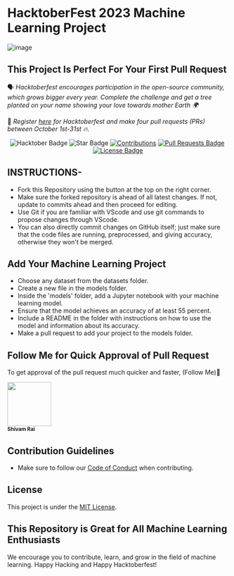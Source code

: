 # HacktoberFest 2023 Machine Learning Project

![image](https://github.com/imshivamrai282/OctoMLFest/assets/129401321/1f87f8d7-beab-46af-80df-d2560a476255)


## This Project Is Perfect For Your First Pull Request

🗣 *Hacktoberfest encourages participation in the open-source community, which grows bigger every year. Complete the challenge and get a tree planted on your name showing your love towards mother Earth 🌍*

📢 *Register [here](https://hacktoberfest.digitalocean.com) for Hacktoberfest and make four pull requests (PRs) between October 1st-31st 🔥.*

<div align="center">
<img src="https://img.shields.io/badge/hacktoberfest-2023-blueviolet" alt="Hacktober Badge" />
<img src="https://img.shields.io/static/v1?label=%F0%9F%8C%9F&message=If%20Useful&style=style=flat&color=BC4E99" alt="Star Badge" />
<a href="https://github.com/imshivamrai282"><img src="https://img.shields.io/badge/Contributions-welcome-violet.svg?style=flat&logo=git" alt="Contributions" /></a>
<a href="https://github.com/imshivamrai282/hacktoberfest2023/pulls"><img src="https://img.shields.io/github/issues-pr/imshivamrai282/hacktoberfest2023" alt="Pull Requests Badge" /></a>
<a href="https://github.com/imshivamrai282/hacktoberfest2023/graphs/contributors"><img alt "GitHub contributors" src="https://img.shields.io/github/contributors/imshivamrai282/hacktoberfest2023?color=2b9348"></a>
<a href="https://github.com/imshivamrai282/hacktoberfest2023/blob/master/LICENSE"><img src="https://img.shields.io/github/license/imshivamrai282/hacktoberfest2023?color=2b9348" alt="License Badge" /></a>
</div>

## INSTRUCTIONS-

- Fork this Repository using the button at the top on the right corner.
- Make sure the forked repository is ahead of all latest changes. If not, update to commits ahead and then proceed for editing.
- Use Git if you are familiar with VScode and use git commands to propose changes through VScode.
- You can also directly commit changes on GitHub itself; just make sure that the code files are running, preprocessed, and giving accuracy, otherwise they won't be merged.

## Add Your Machine Learning Project

- Choose any dataset from the datasets folder.
- Create a new file in the models folder.
- Inside the 'models' folder, add a Jupyter notebook with your machine learning model.
- Ensure that the model achieves an accuracy of at least 55 percent.
- Include a README in the folder with instructions on how to use the model and information about its accuracy.
- Make a pull request to add your project to the models folder.

## Follow Me for Quick Approval of Pull Request

To get approval of the pull request much quicker and faster, (Follow Me)🚀
<tr>
    <td align="center">
        <a href="https://github.com/imshivamrai282">
            <kbd><img src="https://avatars3.githubusercontent.com/imshivamrai282?size=100" width="100px;" alt="" />
        </a>
        <br />
        <sub><b>Shivam Rai</b></sub>
    </td>
</tr>

## Contribution Guidelines

- Make sure to follow our [Code of Conduct](CODE_OF_CONDUCT.md) when contributing.

## License

This project is under the [MIT License](LICENSE).

## This Repository is Great for All Machine Learning Enthusiasts

We encourage you to contribute, learn, and grow in the field of machine learning. Happy Hacking and Happy Hacktoberfest!
